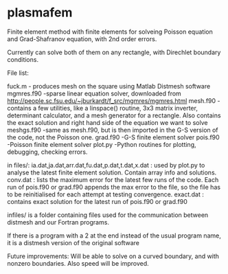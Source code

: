# plasmafem
Finite element method with finite elements for solveing Poisson equation and Grad-Shafranov equation, with 2nd order errors.

Currently can solve both of them on any rectangle, with Direchlet boundary conditions.

File list:

fuck.m - produces mesh on the square using Matlab Distmesh software
mgmres.f90 -sparse linear equation solver, downloaded from http://people.sc.fsu.edu/~jburkardt/f_src/mgmres/mgmres.html
mesh.f90 -contains a few utilities, like a linspace() routine, 3x3 matrix inverter, determinant calculator, and a mesh generator for a rectangle. Also contains the exact solution and right hand side of the equation we want to solve
meshgs.f90 -same as mesh.f90, but is then imported in the G-S version of the code, not the Poisson one.
grad.f90 -G-S finite element solver
pois.f90 -Poisson finite element solver
plot.py -Python routines for plotting, debugging, checking errors.

in files/:
ia.dat,ja.dat,arr.dat,fu.dat,p.dat,t.dat,x.dat : used by plot.py to analyse the latest finite element solution. Contain array info and solutions.
conv.dat : lists the maximum error for the latest few runs of the code. Each run of pois.f90 or grad.f90 appends the max error to the file, so the file has to be reinitialised for each attempt at testing convergence.
exact.dat : contains exact solution for the latest run of pois.f90 or grad.f90

infiles/ is a folder containing files used for the communication between distmesh and our Fortran programs.

If there is a program with a 2 at the end instead of the usual program name, it is a distmesh version of the original software


Future improvements:
Will be able to solve on a curved boundary, and with nonzero boundaries. Also speed will be improved.
